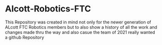 # Alcott-Robotics-FTC
  This Repository was created in mind not only for the newer generation of ALcott FTC Robotics members but to also show a history of all the work and changes made thru the way
  and also casue the team of 2021 really wanted a github Repository

